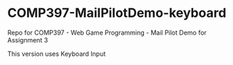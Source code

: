 # COMP397-MailPilotDemo-keyboard

Repo for COMP397 - Web Game Programming - Mail Pilot Demo for Assignment 3

This version uses Keyboard Input
